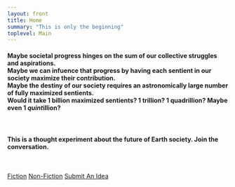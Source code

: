 ```yaml
---
layout: front
title: Home
summary: "This is only the beginning"
toplevel: Main
---
```


<h4><strong>Maybe societal progress hinges on the sum of our collective struggles and aspirations.<br/>
Maybe we can infuence that progress by having each sentient in our society maximize their contribution.<br/>
Maybe the destiny of our society requires an astronomically large number of fully maximized sentients.<br/>
Would it take 1 billion maximized sentients? 1 trillion? 1 quadrillion? Maybe even 1 <i>quint</i>illion?
</strong></h4><br/>

<h4>This is a thought experiment about the future of Earth society. Join the conversation.</h4><br/>

<a href="/fiction" class="btn-get-started scrollto">Fiction</a> 
<a href="/non-fiction" class="btn-get-started scrollto">Non-Fiction</a> 
<a href="/contact" class="btn-get-started scrollto">Submit An Idea</a> 
